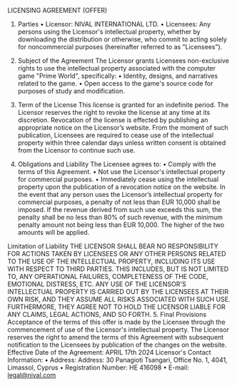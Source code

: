 LICENSING AGREEMENT (OFFER)

1. Parties
• Licensor: NIVAL INTERNATIONAL LTD.
• Licensees: Any persons using the Licensor's intellectual property, whether by
downloading the distribution or otherwise, who commit to acting solely for noncommercial
purposes (hereinafter referred to as "Licensees").

2. Subject of the Agreement
The Licensor grants Licensees non-exclusive rights to use the intellectual property
associated with the computer game "Prime World", specifically:
• Identity, designs, and narratives related to the game.
• Open access to the game's source code for purposes of study and modification.

3. Term of the License
This license is granted for an indefinite period. The Licensor reserves the right to revoke the
license at any time at its discretion. Revocation of the license is effected by publishing an
appropriate notice on the Licensor’s website. From the moment of such publication, Licensees
are required to cease use of the intellectual property within three calendar days unless written
consent is obtained from the Licensor to continue such use.

4. Obligations and Liability
The Licensee agrees to:
• Comply with the terms of this Agreement.
• Not use the Licensor's intellectual property for commercial purposes.
• Immediately cease using the intellectual property upon the publication of a revocation
notice on the website.
In the event that any person uses the Licensor’s intellectual property for commercial
purposes, a penalty of not less than EUR 10,000 shall be imposed. If the revenue derived
from such use exceeds this sum, the penalty shall be no less than 80% of such revenue,
with the minimum penalty amount not being less than EUR 10,000. The higher of the two
amounts will be applied.

Limitation of Liability
THE LICENSOR SHALL BEAR NO RESPONSIBILITY FOR ACTIONS TAKEN BY
LICENSEES OR ANY OTHER PERSONS RELATED TO THE USE OF THE INTELLECTUAL
PROPERTY, INCLUDING ITS USE WITH RESPECT TO THIRD PARTIES. THIS INCLUDES,
BUT IS NOT LIMITED TO, ANY OPERATIONAL FAILURES, COMPLETENESS OF THE
CODE, EMOTIONAL DISTRESS, ETC.
ANY USE OF THE LICENSOR'S INTELLECTUAL PROPERTY IS CARRIED OUT BY THE
LICENSEES AT THEIR OWN RISK, AND THEY ASSUME ALL RISKS ASSOCIATED WITH
SUCH USE. FURTHERMORE, THEY AGREE NOT TO HOLD THE LICENSOR LIABLE FOR
ANY CLAIMS, LEGAL ACTIONS, AND SO FORTH.
5. Final Provisions
Acceptance of the terms of this offer is made by the Licensee through the commencement of
use of the Licensor's intellectual property. The Licensor reserves the right to amend the terms
of this Agreement with subsequent notification to the Licensees by publication of the changes
on the website.
Effective Date of the Agreement: APRIL 17th 2024
Licensor's Contact Information:
• Address: Address: 30 Panagioti Tsangari, Office No. 1, 4041, Limassol, Cyprus
• Registration Number: HE 416098
• E-mail: legal@nival.com
